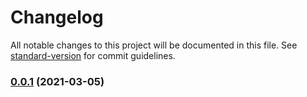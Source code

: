 # Changelog

All notable changes to this project will be documented in this file. See [standard-version](https://github.com/conventional-changelog/standard-version) for commit guidelines.

### [0.0.1](https://github.com/drazisil/ponygen/compare/v0.0.2...v0.0.1) (2021-03-05)

